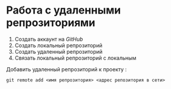 ﻿# Работа с удаленными репрозиториями
1. Создать аккаунт на *GitHub*
2. Создать локальный репрозиторий 
3. Создать удаленный репрозиторий
4. Связать локальный репрозиторий с локальным

Добавить удаленный репрозиторий к проекту :
```
git remote add <имя репрозитория> <адрес репозитория в сети>
```
